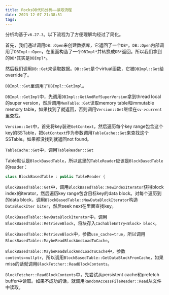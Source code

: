 ```yaml
---
title: RocksDB代码分析——读取流程
date: 2023-12-07 21:38:51
tags:
---
```


分析均基于`v6.27.3`。以下流程为了方便理解均经过了简化。

首先，我们通过调用`DB::Open`来创建数据库，它返回了一个`DB*`。`DB::Open`内部调用了`DBImpl::Open`，在里面构造了一个`DBImpl*`并转换成`DB*`返回。所以我们拿到的`DB*`其实是`DBImpl*`。

然后我们调用`DB::Get`来读取数据。`DB::Get`是个virtual函数，它被`DBImpl::Get`给override了。

`DBImpl::Get`里调用了`DBImpl::GetImpl`。

`DBImpl::GetImpl`中，先调用`DBImpl::GetAndRefSuperVersion`拿到thread local的super version，然后调用`MemTable::Get`读取memory table和immutable memory table，如果找到了就返回，否则调用`Version::Get`继续在`sv->current`里查找。

`Version::Get`中，首先将key装进`GetContext`，然后遍历每个key range包含这个key的SSTable，把`GetContext`作为参数调用`TableCache::Get`来查找这个SSTable。如果都没找到就返回not found。

`TableCache::Get`中，调用`TableReader::Get`

Table默认是`BlockBasedTable`，所以这里的`TableReader`应该是`BlockBasedTable`的reader：

```cpp
class BlockBasedTable : public TableReader {
```

`BlockBasedTable::Get`中，调用`BlockBasedTable::NewIndexIterator`获得block index的iterator，然后遍历key range包含目标key的data block。对每个遍历到的data block，调用`BlockBasedTable::NewDataBlockIterator`构造`DataBlockIter biter`，然后seek next在里面查找key。

`BlockBasedTable::NewDataBlockIterator`中，调用`BlockBasedTable::RetrieveBlock`，将块存入`CachableEntry<Block> block`。

`BlockBasedTable::RetrieveBlock`中，参数`use_cache=true`，所以调用`BlockBasedTable::MaybeReadBlockAndLoadToCache`。

`BlockBasedTable::MaybeReadBlockAndLoadToCache`中，参数`contents=nullptr`，所以调用`BlockBasedTable::GetDataBlockFromCache`，如果miss的话就调用`BlockFetcher::ReadBlockContents`。

`BlockFetcher::ReadBlockContents`中，先尝试从persistent cache和prefetch buffer中读取。如果不成功的话，就调用`RandomAccessFileReader::Read`从文件中读取。
